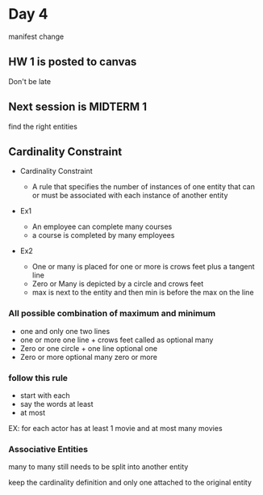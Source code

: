 # Day 4

manifest change

## HW 1 is posted to canvas

Don't be late

## Next session is MIDTERM 1

find the right entities

## Cardinality Constraint

- Cardinality Constraint
  - A rule that specifies the number of instances of one entity that can or must be associated with each instance of another entity
- Ex1
  - An employee can complete many courses 
  - a course is completed by many employees

- Ex2
  - One or many is placed for one or more is crows feet plus a tangent line
  - Zero or Many is depicted by a circle and crows feet
  - max is next to the entity and then min is before the max on the line

### All possible combination of maximum and minimum

- one and only one two lines
- one or more one line + crows feet called as optional many
- Zero or one circle + one line optional one
- Zero or more optional many zero or more

### follow this rule

- start with each
- say the words at least
- at most

EX: for each actor has at least 1 movie and at most many movies

### Associative Entities

many to many still needs to be split into another entity

keep the cardinality definition and only one attached to the original entity

